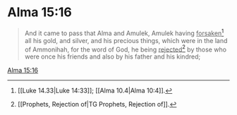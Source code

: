 # Alma 15:16

> And it came to pass that Alma and Amulek, Amulek having <u>forsaken</u>[^a] all his gold, and silver, and his precious things, which were in the land of Ammonihah, for the word of God, he being <u>rejected</u>[^b] by those who were once his friends and also by his father and his kindred;

[Alma 15:16](https://www.churchofjesuschrist.org/study/scriptures/bofm/alma/15?lang=eng&id=p16#p16)


[^a]: [[Luke 14.33|Luke 14:33]]; [[Alma 10.4|Alma 10:4]].  
[^b]: [[Prophets, Rejection of|TG Prophets, Rejection of]].  
